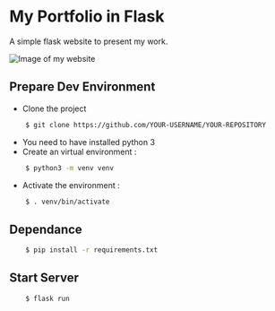 # My Portfolio in Flask
A simple flask website to present my work.

![Image of my website](https://github.com/dibattista/di-battista-barbara/raw/add-read-me/static/images/bdb-image-website.png)


## Prepare Dev Environment
* Clone the project 
```bash
    $ git clone https://github.com/YOUR-USERNAME/YOUR-REPOSITORY
```
* You need to have installed python 3
* Create an virtual environment :

```bash
    $ python3 -m venv venv
```
* Activate the environment :

```bash
    $ . venv/bin/activate
```

## Dependance
```bash
    $ pip install -r requirements.txt
```

## Start Server
```bash
    $ flask run
```


